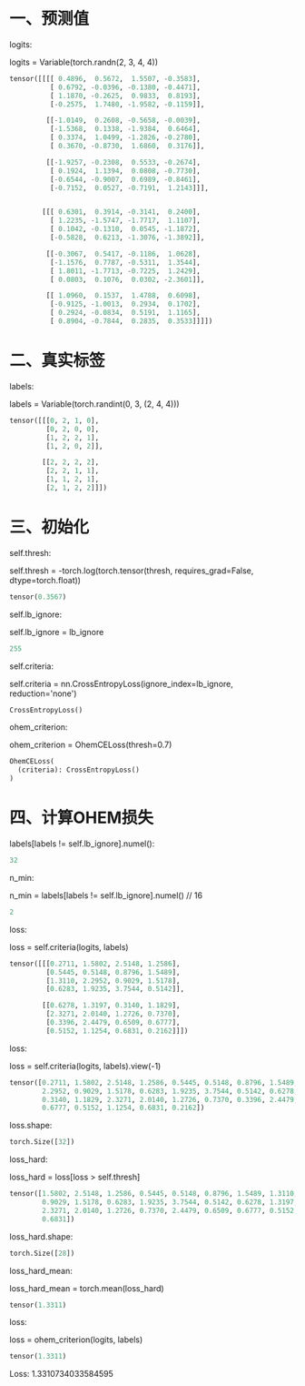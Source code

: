 
# 一、预测值


logits: 


logits = Variable(torch.randn(2, 3, 4, 4))

```python
tensor([[[[ 0.4896,  0.5672,  1.5507, -0.3583],
          [ 0.6792, -0.0396, -0.1380, -0.4471],
          [ 1.1870, -0.2625,  0.9833,  0.8193],
          [-0.2575,  1.7480, -1.9582, -0.1159]],

         [[-1.0149,  0.2608, -0.5658, -0.0039],
          [-1.5368,  0.1338, -1.9384,  0.6464],
          [ 0.3374,  1.0499, -1.2826, -0.2780],
          [ 0.3670, -0.8730,  1.6860,  0.3176]],

         [[-1.9257, -0.2308,  0.5533, -0.2674],
          [ 0.1924,  1.1394,  0.0808, -0.7730],
          [-0.6544, -0.9007,  0.6989, -0.8461],
          [-0.7152,  0.0527, -0.7191,  1.2143]]],


        [[[ 0.6301,  0.3914, -0.3141,  0.2400],
          [ 1.2235, -1.5747, -1.7717,  1.1107],
          [ 0.1042, -0.1310,  0.0545, -1.1872],
          [-0.5828,  0.6213, -1.3076, -1.3892]],

         [[-0.3067,  0.5417, -0.1186,  1.0628],
          [-1.1576,  0.7787, -0.5311,  1.3544],
          [ 1.8011, -1.7713, -0.7225,  1.2429],
          [ 0.0803,  0.1076,  0.0302, -2.3601]],

         [[ 1.0960,  0.1537,  1.4788,  0.6098],
          [-0.9125, -1.0013,  0.2934,  0.1702],
          [ 0.2924, -0.0834,  0.5191,  1.1165],
          [ 0.8904, -0.7844,  0.2835,  0.3533]]]])
```


# 二、真实标签


labels: 


labels = Variable(torch.randint(0, 3, (2, 4, 4)))

```python
tensor([[[0, 2, 1, 0],
         [0, 2, 0, 0],
         [1, 2, 2, 1],
         [1, 2, 0, 2]],

        [[2, 2, 2, 2],
         [2, 2, 1, 1],
         [1, 1, 2, 1],
         [2, 1, 2, 2]]])
```


# 三、初始化


self.thresh: 


self.thresh = -torch.log(torch.tensor(thresh, requires_grad=False, dtype=torch.float))

```python
tensor(0.3567)
```


self.lb_ignore: 


self.lb_ignore = lb_ignore

```python
255
```


self.criteria: 


self.criteria = nn.CrossEntropyLoss(ignore_index=lb_ignore, reduction='none')

```python
CrossEntropyLoss()
```


ohem_criterion: 


ohem_criterion = OhemCELoss(thresh=0.7)

```python
OhemCELoss(
  (criteria): CrossEntropyLoss()
)
```


# 四、计算OHEM损失


labels[labels != self.lb_ignore].numel(): 

```python
32
```


n_min: 


n_min = labels[labels != self.lb_ignore].numel() // 16

```python
2
```


loss: 


loss = self.criteria(logits, labels)

```python
tensor([[[0.2711, 1.5802, 2.5148, 1.2586],
         [0.5445, 0.5148, 0.8796, 1.5489],
         [1.3110, 2.2952, 0.9029, 1.5178],
         [0.6283, 1.9235, 3.7544, 0.5142]],

        [[0.6278, 1.3197, 0.3140, 1.1829],
         [2.3271, 2.0140, 1.2726, 0.7370],
         [0.3396, 2.4479, 0.6509, 0.6777],
         [0.5152, 1.1254, 0.6831, 0.2162]]])
```


loss: 


loss = self.criteria(logits, labels).view(-1)

```python
tensor([0.2711, 1.5802, 2.5148, 1.2586, 0.5445, 0.5148, 0.8796, 1.5489, 1.3110,
        2.2952, 0.9029, 1.5178, 0.6283, 1.9235, 3.7544, 0.5142, 0.6278, 1.3197,
        0.3140, 1.1829, 2.3271, 2.0140, 1.2726, 0.7370, 0.3396, 2.4479, 0.6509,
        0.6777, 0.5152, 1.1254, 0.6831, 0.2162])
```


loss.shape: 

```python
torch.Size([32])
```


loss_hard: 


loss_hard = loss[loss > self.thresh]

```python
tensor([1.5802, 2.5148, 1.2586, 0.5445, 0.5148, 0.8796, 1.5489, 1.3110, 2.2952,
        0.9029, 1.5178, 0.6283, 1.9235, 3.7544, 0.5142, 0.6278, 1.3197, 1.1829,
        2.3271, 2.0140, 1.2726, 0.7370, 2.4479, 0.6509, 0.6777, 0.5152, 1.1254,
        0.6831])
```


loss_hard.shape: 

```python
torch.Size([28])
```


loss_hard_mean: 


loss_hard_mean = torch.mean(loss_hard)

```python
tensor(1.3311)
```


loss: 


loss = ohem_criterion(logits, labels)

```python
tensor(1.3311)
```

Loss: 1.3310734033584595
